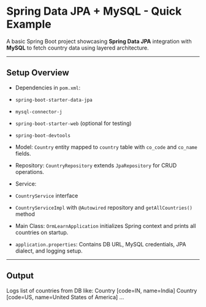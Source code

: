 #  Spring Data JPA + MySQL - Quick Example

A basic Spring Boot project showcasing **Spring Data JPA** integration with **MySQL** to fetch country data using layered architecture.

---

## Setup Overview

-  Dependencies in `pom.xml`:
  - `spring-boot-starter-data-jpa`
  - `mysql-connector-j`
  - `spring-boot-starter-web` (optional for testing)
  - `spring-boot-devtools`

-  Model: `Country` entity mapped to `country` table with `co_code` and `co_name` fields.

-  Repository: `CountryRepository` extends `JpaRepository` for CRUD operations.

-  Service: 
  - `CountryService` interface 
  - `CountryServiceImpl` with `@Autowired` repository and `getAllCountries()` method

-  Main Class: `OrmLearnApplication` initializes Spring context and prints all countries on startup.

-  `application.properties`: Contains DB URL, MySQL credentials, JPA dialect, and logging setup.

---

##  Output

Logs list of countries from DB like:
Country [code=IN, name=India]
Country [code=US, name=United States of America]
...